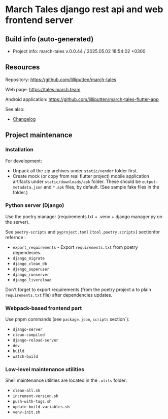 <!--
 @since 2025.03.14, 22:00
 @changed 2025.03.28, 04:52
-->

# March Tales django rest api and web frontend server

## Build info (auto-generated)

- Project info: march-tales v.0.0.44 / 2025.05.02 18:54:02 +0300

## Resources

Repository: https://github.com/lilliputten/march-tales

Web page: https://tales.march.team

Android application: https://github.com/lilliputten/march-tales-flutter-app

See also:

- [Changelog](CHANGELOG.md)

## Project maintenance

### Installation

For development:

- Unpack all the zip archives under `static/vendor` folder first.
- Create mock (or copy from real flutter project) mobile application artifacts under `static/downloads/apk` folder. These should be `output-metadata.json` and `*.apk` files, by default. (See sample fake files in the folder.)

### Python server (Django)

Use the poetry manager (requirements.txt + .venv + django manager.py on the server).

See `poetry-scripts` and `pyproject.toml` `[tool.poetry.scripts]` sectionfor refernce :

- `export_requirements` - Export `requirements.txt` from poetry dependecies.
- `django_migrate`
- `django_clean_db`
- `django_superuser`
- `django_runserver`
- `django_livereload`

Don't forget to export requirements (from the poetry project a to plain `requirements.txt` file) after dependencies updates.

### Webpack-based frontend part

Use pnpm commands (see `package.json`, `scripts` section`):

- `django-server`
- `clean-compiled`
- `django-reload-server`
- `dev`
- `build`
- `watch-build`

### Low-level maintenance utilities

Shell maintenance utilities are located in the `.utils` folder:

- `clean-all.sh`
- `increment-version.sh`
- `push-with-tags.sh`
- `update-build-variables.sh`
- `venv-init.sh`
